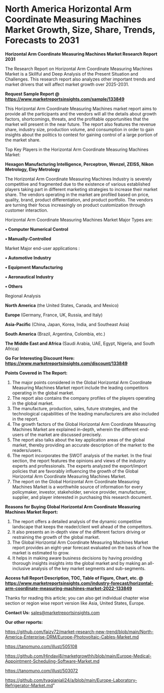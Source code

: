 # North America Horizontal Arm Coordinate Measuring Machines Market Growth, Size, Share, Trends, Forecasts to 2031

<strong>Horizontal Arm Coordinate Measuring Machines Market Research Report 2031</strong>

The Research Report on Horizontal Arm Coordinate Measuring Machines Market is a Skillful and Deep Analysis of the Present Situation and Challenges. This research report also analyzes other important trends and market drivers that will affect market growth over 2025-2031.

<strong>Request Sample Report @ <a href=https://www.marketreportsinsights.com/sample/133849>https://www.marketreportsinsights.com/sample/133849</a></strong>

This Horizontal Arm Coordinate Measuring Machines market report aims to provide all the participants and the vendors will all the details about growth factors, shortcomings, threats, and the profitable opportunities that the market will present in the near future. The report also features the revenue share, industry size, production volume, and consumption in order to gain insights about the politics to contest for gaining control of a large portion of the market share.

Top Key Players in the Horizontal Arm Coordinate Measuring Machines Market:

<strong>Hexagon Manufacturing Intelligence, Perceptron, Wenzel, ZEISS, Nikon Metrology, Eley Metrology</strong>

The Horizontal Arm Coordinate Measuring Machines Industry is severely competitive and fragmented due to the existence of various established players taking part in different marketing strategies to increase their market share. The vendors operating in the market are profiled based on price, quality, brand, product differentiation, and product portfolio. The vendors are turning their focus increasingly on product customization through customer interaction.

Horizontal Arm Coordinate Measuring Machines Market Major Types are:

<strong>• Computer Numerical Control

• Manually-Controlled</strong>

Market Major end-user applications :

<strong>• Automotive Industry

• Equipment Manufacturing

• Aeronautical Industry

• Others</strong>

Regional Analysis

</u><strong><b>North America</b></strong> (the United States, Canada, and Mexico)

<strong><b>Europe </b></strong>(Germany, France, UK, Russia, and Italy)

<strong><b>Asia-Pacific</b></strong> (China, Japan, Korea, India, and Southeast Asia)

<strong><b>South America</b></strong> (Brazil, Argentina, Colombia, etc.)

<strong><b>The Middle East and Africa</b></strong> (Saudi Arabia, UAE, Egypt, Nigeria, and South Africa)

<strong>Go For Interesting Discount Here: <a href=https://www.marketreportsinsights.com/discount/133849>https://www.marketreportsinsights.com/discount/133849</a></strong>

<strong>Points Covered in The Report:</strong>
<ol>
  <li>The major points considered in the Global Horizontal Arm Coordinate Measuring Machines Market report include the leading competitors operating in the global market.</li>
  <li>The report also contains the company profiles of the players operating in the global market.</li>
  <li>The manufacture, production, sales, future strategies, and the technological capabilities of the leading manufacturers are also included in the report.</li>
  <li>The growth factors of the Global Horizontal Arm Coordinate Measuring Machines Market are explained in-depth, wherein the different end-users of the market are discussed precisely.</li>
  <li>The report also talks about the key application areas of the global market, thereby providing an accurate description of the market to the readers/users.</li>
  <li>The report incorporates the SWOT analysis of the market. In the final section, the report features the opinions and views of the industry experts and professionals. The experts analyzed the export/import policies that are favorably influencing the growth of the Global Horizontal Arm Coordinate Measuring Machines Market.</li>
  <li>The report on the Global Horizontal Arm Coordinate Measuring Machines Market is a worthwhile source of information for every policymaker, investor, stakeholder, service provider, manufacturer, supplier, and player interested in purchasing this research document.</li>
</ol>
<strong>Reasons for Buying Global Horizontal Arm Coordinate Measuring Machines Market Report:</strong>

<ol>
  <li>The report offers a detailed analysis of the dynamic competitive landscape that keeps the reader/client well ahead of the competitors.</li>
  <li>It also presents an in-depth view of the different factors driving or restraining the growth of the global market.</li>
  <li>The Global Horizontal Arm Coordinate Measuring Machines Market report provides an eight-year forecast evaluated on the basis of how the market is estimated to grow.</li>
  <li>It helps in making aware business decisions by having providing thorough insights insights into the global market and by making an all-inclusive analysis of the key market segments and sub-segments.</li>
</ol>
<strong>Access full Report Description, TOC, Table of Figure, Chart, etc. @ <a href=https://www.marketreportsinsights.com/industry-forecast/horizontal-arm-coordinate-measuring-machines-market-2022-133849>https://www.marketreportsinsights.com/industry-forecast/horizontal-arm-coordinate-measuring-machines-market-2022-133849</a></strong>


Thanks for reading this article; you can also get individual chapter wise section or region wise report version like Asia, United States, Europe.

<strong>Contact Us:</strong>
sales@marketreportsinsights.com

<strong>Our other reports:</strong>

<a href=https://github.com/faizy72/market-research-new-trend/blob/main/North-America-Enterprise-DRM/Europe-Photovoltaic-Cables-Market.md>https://github.com/faizy72/market-research-new-trend/blob/main/North-America-Enterprise-DRM/Europe-Photovoltaic-Cables-Market.md</a>

<a href=https://tanomuno.com/illust/505108>https://tanomuno.com/illust/505108</a>

<a href=https://github.com/Hindavi8/marketgrowthh/blob/main/Europe-Medical-Appointment-Scheduling-Software-Market.md>https://github.com/Hindavi8/marketgrowthh/blob/main/Europe-Medical-Appointment-Scheduling-Software-Market.md</a>

<a href=https://tanomuno.com/illust/503072>https://tanomuno.com/illust/503072</a>

<a href=https://github.com/tyagianjali24/a/blob/main/Europe-Laboratory-Refrigerator-Market.md>https://github.com/tyagianjali24/a/blob/main/Europe-Laboratory-Refrigerator-Market.md</a>"

